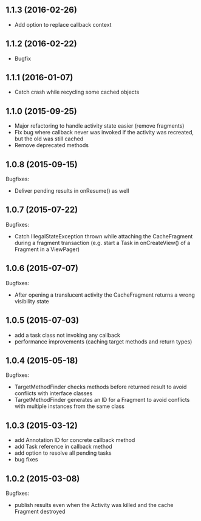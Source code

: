 ## 1.1.3 (2016-02-26)

- Add option to replace callback context

## 1.1.2 (2016-02-22)

- Bugfix

## 1.1.1 (2016-01-07)

- Catch crash while recycling some cached objects

## 1.1.0 (2015-09-25)

- Major refactoring to handle activity state easier (remove fragments)
- Fix bug where callback never was invoked if the activity was recreated, but the old was still cached
- Remove deprecated methods  

## 1.0.8 (2015-09-15)

Bugfixes:

  - Deliver pending results in onResume() as well 

## 1.0.7 (2015-07-22)

Bugfixes:

  - Catch IllegalStateException thrown while attaching the CacheFragment during a fragment transaction
    (e.g. start a Task in onCreateView() of a Fragment in a ViewPager)

## 1.0.6 (2015-07-07)

Bugfixes:

  - After opening a translucent activity the CacheFragment returns a wrong visibility state

## 1.0.5 (2015-07-03)

- add a task class not invoking any callback
- performance improvements (caching target methods and return types)

## 1.0.4 (2015-05-18)

Bugfixes:

  - TargetMethodFinder checks methods before returned result to avoid conflicts with interface classes
  - TargetMethodFinder generates an ID for a Fragment to avoid conflicts with multiple instances from the same class

## 1.0.3 (2015-03-12)

- add Annotation ID for concrete callback method
- add Task reference in callback method
- add option to resolve all pending tasks
- bug fixes

## 1.0.2 (2015-03-08)

Bugfixes:

  - publish results even when the Activity was killed and the cache Fragment destroyed